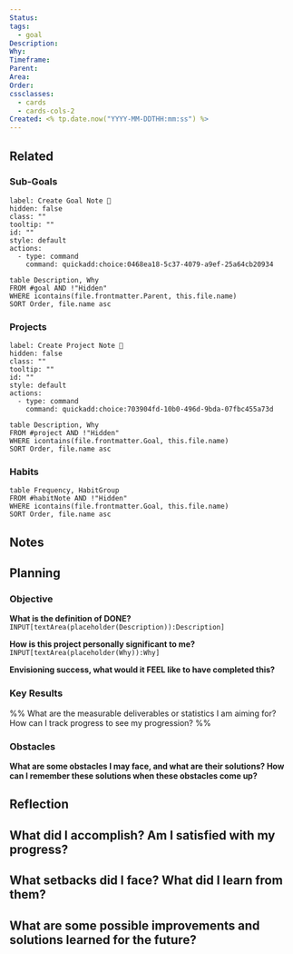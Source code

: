 ```yaml
---
Status: 
tags:
  - goal
Description: 
Why: 
Timeframe: 
Parent: 
Area: 
Order: 
cssclasses:
  - cards
  - cards-cols-2
Created: <% tp.date.now("YYYY-MM-DDTHH:mm:ss") %>
---
```


## Related
### Sub-Goals

```meta-bind-button
label: Create Goal Note 🎯
hidden: false
class: ""
tooltip: ""
id: ""
style: default
actions:
  - type: command
    command: quickadd:choice:0468ea18-5c37-4079-a9ef-25a64cb20934

```

```dataview
table Description, Why
FROM #goal AND !"Hidden"
WHERE icontains(file.frontmatter.Parent, this.file.name)
SORT Order, file.name asc
```
### Projects

```meta-bind-button
label: Create Project Note 🚧
hidden: false
class: ""
tooltip: ""
id: ""
style: default
actions:
  - type: command
    command: quickadd:choice:703904fd-10b0-496d-9bda-07fbc455a73d

```

```dataview
table Description, Why
FROM #project AND !"Hidden"
WHERE icontains(file.frontmatter.Goal, this.file.name)
SORT Order, file.name asc
```
### Habits

```dataview
table Frequency, HabitGroup
FROM #habitNote AND !"Hidden"
WHERE icontains(file.frontmatter.Goal, this.file.name)
SORT Order, file.name asc
```
## Notes

## Planning
### Objective
**What is the definition of DONE?**
`INPUT[textArea(placeholder(Description)):Description]`

**How is this project personally significant to me?**
`INPUT[textArea(placeholder(Why)):Why]`

**Envisioning success, what would it FEEL like to have completed this?**

### Key Results
%% What are the measurable deliverables or statistics I am aiming for? How can I track progress to see my progression? %%

### Obstacles
**What are some obstacles I may face, and what are their solutions? How can I remember these solutions when these obstacles come up?**

## Reflection
**What did I accomplish? Am I satisfied with my progress?**
- 

**What setbacks did I face? What did I learn from them?**
- 

**What are some possible improvements and solutions learned for the future?**
- 
